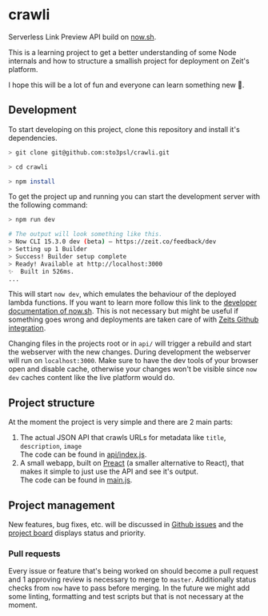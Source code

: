 # crawli

Serverless Link Preview API build on [now.sh](https://zeit.co/now).

This is a learning project to get a better understanding of some Node internals and how to structure a smallish project for deployment on Zeit's platform.

I hope this will be a lot of fun and everyone can learn something new 🙂.

## Development

To start developing on this project, clone this repository and install it's dependencies.

```sh
> git clone git@github.com:sto3psl/crawli.git

> cd crawli

> npm install
```

To get the project up and running you can start the development server with the following command:

```sh
> npm run dev

# The output will look something like this.
> Now CLI 15.3.0 dev (beta) — https://zeit.co/feedback/dev
> Setting up 1 Builder
> Success! Builder setup complete
> Ready! Available at http://localhost:3000
✨  Built in 526ms.
...
```

This will start `now dev`, which emulates the behaviour of the deployed lambda functions. If you want to learn more follow this link to the [developer documentation of now.sh](https://zeit.co/docs). This is not necessary but might be useful if something goes wrong and deployments are taken care of with [Zeits Github integration](https://zeit.co/docs/v2/integrations/now-for-github/).

Changing files in the projects root or in `api/` will trigger a rebuild and start the webserver with the new changes. During development the webserver will run on `localhost:3000`. Make sure to have the dev tools of your browser open and disable cache, otherwise your changes won't be visible since `now dev` caches content like the live platform would do.

## Project structure

At the moment the project is very simple and there are 2 main parts: 

1. The actual JSON API that crawls URLs for metadata like `title`, `description`, `image`  
The code can be found in [api/index.js](./api/index.js).
1. A small webapp, built on [Preact](https://preactjs.com) (a smaller alternative to React), that makes it simple to just use the API and see it's output.  
The code can be found in [main.js](./main.js).

## Project management

New features, bug fixes, etc. will be discussed in [Github issues](https://github.com/sto3psl/crawli/issues) and the [project board](https://github.com/sto3psl/crawli/projects/1) displays status and priority.

### Pull requests

Every issue or feature that's being worked on should become a pull request and 1 approving review is necessary to merge to `master`. Additionally status checks from `now` have to pass before merging. In the future we might add some linting, formatting and test scripts but that is not necessary at the moment.

